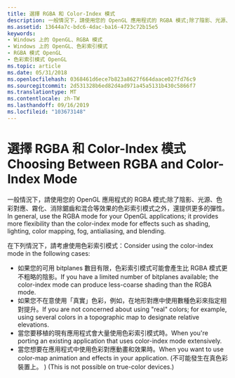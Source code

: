 ```yaml
---
title: 選擇 RGBA 和 Color-Index 模式
description: 一般情況下，請使用您的 OpenGL 應用程式的 RGBA 模式;除了陰影、光源、色彩對應、霧化、消除鋸齒和混合等效果的色彩索引模式之外，還提供更多的彈性。
ms.assetid: 13644a7c-bdc6-4dac-ba16-4723c72b15e5
keywords:
- Windows 上的 OpenGL、RGBA 模式
- Windows 上的 OpenGL、色彩索引模式
- RGBA 模式 OpenGL
- 色彩索引模式 OpenGL
ms.topic: article
ms.date: 05/31/2018
ms.openlocfilehash: 0368461d6ece7b823a8627f664daace027fd76c9
ms.sourcegitcommit: 2d531328b6ed82d4ad971a45a5131b430c5866f7
ms.translationtype: MT
ms.contentlocale: zh-TW
ms.lasthandoff: 09/16/2019
ms.locfileid: "103673148"
---
```

# <a name="choosing-between-rgba-and-color-index-mode"></a><span data-ttu-id="dabec-107">選擇 RGBA 和 Color-Index 模式</span><span class="sxs-lookup"><span data-stu-id="dabec-107">Choosing Between RGBA and Color-Index Mode</span></span>

<span data-ttu-id="dabec-108">一般情況下，請使用您的 OpenGL 應用程式的 RGBA 模式;除了陰影、光源、色彩對應、霧化、消除鋸齒和混合等效果的色彩索引模式之外，還提供更多的彈性。</span><span class="sxs-lookup"><span data-stu-id="dabec-108">In general, use the RGBA mode for your OpenGL applications; it provides more flexibility than the color-index mode for effects such as shading, lighting, color mapping, fog, antialiasing, and blending.</span></span>

<span data-ttu-id="dabec-109">在下列情況下，請考慮使用色彩索引模式：</span><span class="sxs-lookup"><span data-stu-id="dabec-109">Consider using the color-index mode in the following cases:</span></span>

-   <span data-ttu-id="dabec-110">如果您的可用 bitplanes 數目有限，色彩索引模式可能會產生比 RGBA 模式更不粗略的陰影。</span><span class="sxs-lookup"><span data-stu-id="dabec-110">If you have a limited number of bitplanes available; the color-index mode can produce less-coarse shading than the RGBA mode.</span></span>
-   <span data-ttu-id="dabec-111">如果您不在意使用「真實」色彩，例如，在地形對應中使用數種色彩來指定相對提升。</span><span class="sxs-lookup"><span data-stu-id="dabec-111">If you are not concerned about using "real" colors; for example, using several colors in a topographic map to designate relative elevations.</span></span>
-   <span data-ttu-id="dabec-112">當您要移植的現有應用程式會大量使用色彩索引模式時。</span><span class="sxs-lookup"><span data-stu-id="dabec-112">When you're porting an existing application that uses color-index mode extensively.</span></span>
-   <span data-ttu-id="dabec-113">當您想要在應用程式中使用色彩對應動畫和效果時。</span><span class="sxs-lookup"><span data-stu-id="dabec-113">When you want to use color-map animation and effects in your application.</span></span> <span data-ttu-id="dabec-114"> (不可能發生在真色彩裝置上。 ) </span><span class="sxs-lookup"><span data-stu-id="dabec-114">(This is not possible on true-color devices.)</span></span>

 

 




